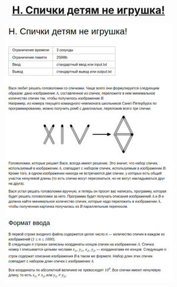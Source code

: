 <h1 align="center">
    <a href='https://contest.yandex.ru/contest/59541/problems/H/'>H. Спички детям не игрушка!
</a>
</h1>


<div align="center">
<img src="./docs/img/task.png" height="700px" /> 
</div>
